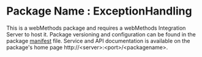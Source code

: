 # Package Name : ExceptionHandling
This is a webMethods package and requires a webMethods Integration Server to host it. Package versioning and configuration can be found in the package [manifest](./ExceptionHandling/manifest.v3) file. Service and API documentation is available on the package's home page http://&lt;server&gt;:&lt;port&gt;/&lt;packagename>.